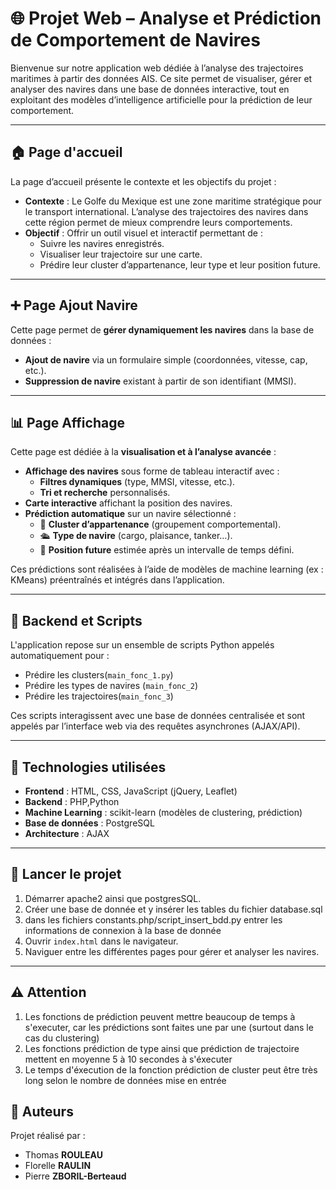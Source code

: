 # 🌐 Projet Web – Analyse et Prédiction de Comportement de Navires

Bienvenue sur notre application web dédiée à l’analyse des trajectoires maritimes à partir des données AIS. Ce site permet de visualiser, gérer et analyser des navires dans une base de données interactive, tout en exploitant des modèles d’intelligence artificielle pour la prédiction de leur comportement.

---

## 🏠 Page d'accueil

La page d’accueil présente le contexte et les objectifs du projet :

- **Contexte** : Le Golfe du Mexique est une zone maritime stratégique pour le transport international. L’analyse des trajectoires des navires dans cette région permet de mieux comprendre leurs comportements.
- **Objectif** : Offrir un outil visuel et interactif permettant de :
  - Suivre les navires enregistrés.
  - Visualiser leur trajectoire sur une carte.
  - Prédire leur cluster d’appartenance, leur type et leur position future.

---

## ➕ Page Ajout Navire

Cette page permet de **gérer dynamiquement les navires** dans la base de données :

- **Ajout de navire** via un formulaire simple (coordonnées, vitesse, cap, etc.).
- **Suppression de navire** existant à partir de son identifiant (MMSI).

---

## 📊 Page Affichage

Cette page est dédiée à la **visualisation et à l’analyse avancée** :

- **Affichage des navires** sous forme de tableau interactif avec :
  - **Filtres dynamiques** (type, MMSI, vitesse, etc.).
  - **Tri et recherche** personnalisés.
- **Carte interactive** affichant la position des navires.
- **Prédiction automatique** sur un navire sélectionné :
  - 📌 **Cluster d’appartenance** (groupement comportemental).
  - 🛳️ **Type de navire** (cargo, plaisance, tanker…).
  - 🧭 **Position future** estimée après un intervalle de temps défini.

Ces prédictions sont réalisées à l’aide de modèles de machine learning (ex : KMeans) préentraînés et intégrés dans l’application.

---

## 🧠 Backend et Scripts

L'application repose sur un ensemble de scripts Python appelés automatiquement pour :

- Prédire les clusters(`main_fonc_1.py`)
- Prédire les types de navires (`main_fonc_2`)
- Prédire les trajectoires(`main_fonc_3`)

Ces scripts interagissent avec une base de données centralisée et sont appelés par l’interface web via des requêtes asynchrones (AJAX/API).

---

## 📁 Technologies utilisées

- **Frontend** : HTML, CSS, JavaScript (jQuery, Leaflet)
- **Backend** : PHP,Python
- **Machine Learning** : scikit-learn (modèles de clustering, prédiction)
- **Base de données** : PostgreSQL
- **Architecture** : AJAX

---

## 🚀 Lancer le projet

1. Démarrer apache2 ainsi que postgresSQL.
2. Créer une base de donnée et y insérer les tables du fichier database.sql
3. dans les fichiers constants.php/script_insert_bdd.py entrer les informations de connexion à la base de donnée
3. Ouvrir `index.html` dans le navigateur.
4. Naviguer entre les différentes pages pour gérer et analyser les navires.

---
## ⚠️ Attention 
1. Les fonctions de prédiction peuvent mettre beaucoup de temps à s'executer, car les prédictions sont faites une par une (surtout dans le cas du clustering)
2. Les fonctions prédiction de type ainsi que prédiction de trajectoire mettent en moyenne 5 à 10 secondes à s'éxecuter
3. Le temps d'éxecution de la fonction prédiction de cluster peut être très long selon le nombre de données mise en entrée
## 👥 Auteurs

Projet réalisé par :

- Thomas **ROULEAU**
- Florelle **RAULIN**
- Pierre **ZBORIL-Berteaud**
